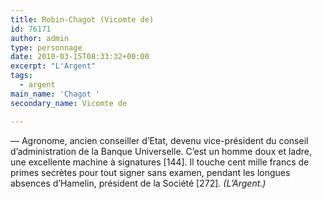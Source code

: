 ```yaml
---
title: Robin-Chagot (Vicomte de)
id: 76171
author: admin
type: personnage
date: 2010-03-15T08:33:32+00:00
excerpt: "L'Argent"
tags:
  - argent
main_name: 'Chagot '
secondary_name: Vicomte de

---
```

— Agronome, ancien conseiller d&rsquo;Etat, devenu vice-président du conseil d&rsquo;administration de la Banque Universelle. C&rsquo;est un homme doux et ladre, une excellente machine à signatures [144]. Il touche cent mille francs de primes secrètes pour tout signer sans examen, pendant les longues absences d&rsquo;Hamelin, président de la Société [272]_. (L&rsquo;Argent.)_